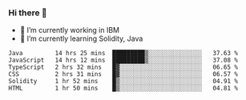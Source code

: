 ### Hi there 👋

<!--
**mathcodeman/mathcodeman** is a ✨ _special_ ✨ repository because its `README.md` (this file) appears on your GitHub profile.

Here are some ideas to get you started:

- 🔭 I’m currently working on ...
- 🌱 I’m currently learning ...
- 👯 I’m looking to collaborate on ...
- 🤔 I’m looking for help with ...
- 💬 Ask me about ...
- 📫 How to reach me: ...
- 😄 Pronouns: ...
- ⚡ Fun fact: ...
-->

- 🔭 I’m currently working in IBM
- 🌱 I’m currently learning Solidity, Java

<!--START_SECTION:waka-->

```text
Java         14 hrs 25 mins  █████████▒░░░░░░░░░░░░░░░   37.63 %
JavaScript   14 hrs 12 mins  █████████▒░░░░░░░░░░░░░░░   37.08 %
TypeScript   2 hrs 32 mins   █▓░░░░░░░░░░░░░░░░░░░░░░░   06.65 %
CSS          2 hrs 31 mins   █▓░░░░░░░░░░░░░░░░░░░░░░░   06.57 %
Solidity     1 hr 52 mins    █▒░░░░░░░░░░░░░░░░░░░░░░░   04.91 %
HTML         1 hr 50 mins    █▒░░░░░░░░░░░░░░░░░░░░░░░   04.81 %
```

<!--END_SECTION:waka-->
